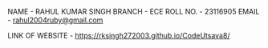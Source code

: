 NAME - RAHUL KUMAR SINGH 
BRANCH - ECE
ROLL NO. - 23116905
EMAIL - rahul2004ruby@gmail.com

LINK OF WEBSITE - https://rksingh272003.github.io/CodeUtsava8/
